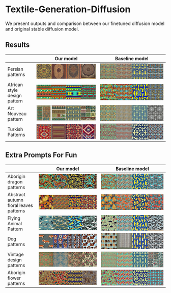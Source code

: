 # Textile-Generation-Diffusion
We present outputs and comparison between our finetuned diffusion model and original stable diffusion model.
## Results

|  |  Our model | Baseline model  |
|---|---|---|
| Persian patterns |  ![alt text](images/Persian%20pattern/finetuned.png) | ![alt text](images/Persian%20pattern/original%20weights.png)|
| African style design pattern | ![alt text](images/african%20style%20design%20pattern/finetuned.png)  |  ![alt text](images/african%20style%20design%20pattern/original-weights.png) |  
| Art Nouveau pattern | ![alt text](images/art%20nouveau/finetuned.png)  |![alt text](images/art%20nouveau/original-weights.png)      |
|  Turkish Patterns | ![alt text](images/turkish%20patterns/finetuned.png)  |  ![alt text](images/turkish%20patterns/original-weights.png)   |

## Extra Prompts For Fun

|  |  Our model | Baseline model  |
|---|---|---|
| Aborigin dragon patterns | ![alt text](images/Aborigin%20dragon%20patterns/finetune.png) | ![alt text](images/Aborigin%20dragon%20patterns/original-weights.png) |
| Abstract autumn floral leaves patterns | ![alt text](images/Abstract%20autumn%20floral%20leaves%20patterns/finetuned.png)  | ![alt text](images/Abstract%20autumn%20floral%20leaves%20patterns/original-weights.png) |
| Flying Animal Pattern |  ![alt text](images/Flying%20Animal%20Pattern/finetuned.png) |  ![alt text](/images/Flying%20Animal%20Pattern/original-weights.png) |
| Dog patterns |  ![alt text](images/Dog%20patterns/finetuned.png) | ![alt text](images/Dog%20patterns/original-weights.png)  |
| Vintage design patterns | ![alt text](images/Vintage%20design%20patterns/finetune.png)  |![alt text](images/Vintage%20design%20patterns/original-weights.png)   |
| Aborigin flower patterns| ![alt text](images/Aborigin%20flower%20patterns/finetuned.png)  | ![alt text](images/Aborigin%20flower%20patterns/original-weights.png)|
